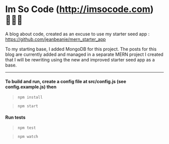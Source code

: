 # Im So Code (http://imsocode.com) ✌🏽🌺

A blog about code, created as an excuse to use my starter seed app : https://github.com/jeanbeanie/mern_starter_app

To my starting base, I added MongoDB for this project. The posts for this blog are currently added and managed in a separate MERN project I created that I will be rewriting using the new and improved starter seed app as a base.

----------------

#### To build and run, create a config file at src/config.js (see config.example.js) then
> ```npm install```

> ```npm start``` 

#### Run tests
> ```npm test```

> ```npm watch```
